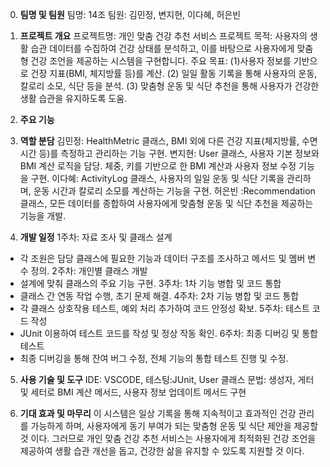 0. **팀명 및 팀원**
팀명: 14조
팀원: 김민정, 변지현, 이다혜, 허은빈

1. **프로젝트 개요**
프로젝트명: 개인 맞춤 건강 추천 서비스
프로젝트 목적: 사용자의 생활 습관 데이터를 수집하여 건강 상태를 분석하고, 이를 바탕으로 사용자에게 맞춤형 건강 조언을 제공하는 시스템을 구현합니다.
주요 목표:
(1)사용자 정보를 기반으로 건장 지표(BMI, 체지방률 등)를 계산.
(2) 일일 활동 기록을 통해 사용자의 운동, 칼로리 소모, 식단 등을 분석.
(3) 맞춤형 운동 및 식단 추천을 통해 사용자가 건강한 생활 습관을 유지하도록 도움.

2. **주요 기능**

3. **역할 분담**
김민정: HealthMetric 클래스, BMI 외에 다른 건강 지표(체지방률, 수면 시간 등)를 측정하고 관리하는 기능 구현.
변지현: User 클래스, 사용자 기본 정보와 BMI 계산 로직을 담당. 체중, 키를 기반으로 한 BMI 계산과 사용자 정보 수정 기능을 구현.
이다혜: ActivityLog 클래스, 사용자의 일일 운동 및 식단 기록을 관리하며, 운동 시간과 칼로리 소모를 계산하는 기능을 구현.
허은빈 :Recommendation 클래스, 모든 데이터를 종합하여 사용자에게 맞춤형 운동 및 식단 추천을 제공하는 기능을 개발.

4. **개발 일정**
1주차: 자료 조사 및 클래스 설계
- 각 조원은 담당 클래스에 필요한 기능과 데이터 구조를 조사하고 메서드 및 멤버 변수 정의.
2주차: 개인별 클래스 개발
- 설계에 맞춰 클래스의 주요 기능 구현.
3주차: 1차 기능 병합 및 코드 통합
- 클래스 간 연동 작업 수행, 초기 문제 해결.
4주차: 2차 기능 병합 및 코드 통합
- 각 클래스 상호작용 테스트, 예외 처리 추가하여 코드 안정성 확보.
5주차: 테스트 코드 작성
- JUnit 이용하여 테스트 코드를 작성 및 정상 작동 확인.
6주차: 최종 디버깅 및 통합 테스트
- 최종 디버깅을 통해 잔여 버그 수정, 전체 기능의 통합 테스트 진행 및 수정.
5. **사용 기술 및 도구**
 IDE: VSCODE, 테스팅:JUnit, User 클래스 문법: 생성자, 게터 및 세터로 BMI 계산 메서드, 사용자 정보 업데이트 메서드 구현

6. **기대 효과 및 마무리**
이 시스템은 일상 기록을 통해 지속적이고 효과적인 건강 관리를 가능하게 하며, 사용자에게 동기 부여가 되는 맞춤형 운동 및 식단 제안을 제공할 것 이다.
그러므로 개인 맞춤 건강 추천 서비스는 사용자에게 최적화된 건강 조언을 제공하여 생활 습관 개선을 돕고, 건강한 삶을 유지할 수 있도록 지원할 것 이다. 